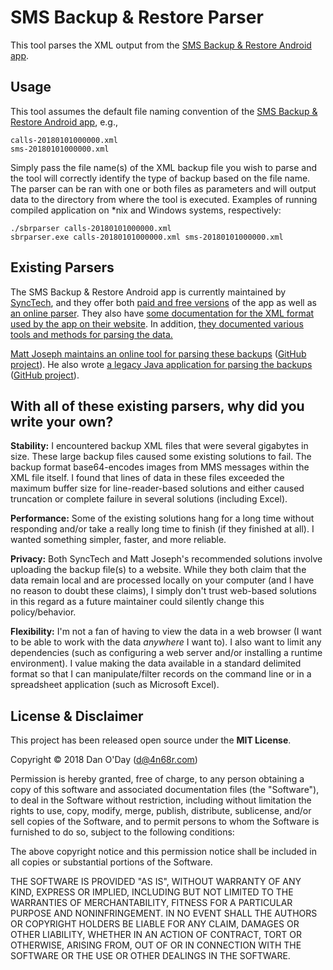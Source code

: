 # SMS Backup & Restore Parser

This tool parses the XML output from the [SMS Backup & Restore Android app](https://play.google.com/store/apps/details?id=com.riteshsahu.SMSBackupRestore).

## Usage

This tool assumes the default file naming convention of the [SMS Backup & Restore Android app](https://play.google.com/store/apps/details?id=com.riteshsahu.SMSBackupRestore), e.g.,

    calls-20180101000000.xml
    sms-20180101000000.xml

Simply pass the file name(s) of the XML backup file you wish to parse and the tool will correctly identify the type of backup based on the file name. The parser can be ran with one or both files as parameters and will output data to the directory from where the tool is executed. Examples of running compiled application on *nix and Windows systems, respectively:

    ./sbrparser calls-20180101000000.xml
    sbrparser.exe calls-20180101000000.xml sms-20180101000000.xml

## Existing Parsers
The SMS Backup & Restore Android app is currently maintained by [SyncTech](http://synctech.com.au/), and they offer both [paid and free versions](http://synctech.com.au/sms-backup-restore/) of the app as well as [an online parser](http://synctech.com.au/view-or-edit-sms-call-log-files-on-computer/). They also have [some documentation for the XML format used by the app on their website](http://synctech.com.au/fields-in-xml-backup-files/). In addition, [they documented various tools and methods for parsing the data.](http://synctech.com.au/view-or-edit-backup-files-on-computer/)

[Matt Joseph maintains an online tool for parsing these backups](https://mattj.io/sms-backup-reader/) ([GitHub project](https://github.com/devadvance/sms-backup-reader-2)). He also wrote [a legacy Java application for parsing the backups](https://mattj.io/sms-backup-reader/) ([GitHub project](https://github.com/devadvance/smsbackupreader)).

## With all of these existing parsers, why did you write your own?

**Stability:** I encountered backup XML files that were several gigabytes in size. These large backup files caused some existing solutions to fail. The backup format base64-encodes images from MMS messages within the XML file itself. I found that lines of data in these files exceeded the maximum buffer size for line-reader-based solutions and either caused truncation or complete failure in several solutions (including Excel).

**Performance:** Some of the existing solutions hang for a long time without responding and/or take a really long time to finish (if they finished at all). I wanted something simpler, faster, and more reliable.

**Privacy:** Both SyncTech and Matt Joseph's recommended solutions involve uploading the backup file(s) to a website. While they both claim that the data remain local and are processed locally on your computer (and I have no reason to doubt these claims), I simply don't trust web-based solutions in this regard as a future maintainer could silently change this policy/behavior.

**Flexibility:** I'm not a fan of having to view the data in a web browser (I want to be able to work with the data *anywhere* I want to). I also want to limit any dependencies (such as configuring a web server and/or installing a runtime environment). I value making the data available in a standard delimited format so that I can manipulate/filter records on the command line or in a spreadsheet application (such as Microsoft Excel).

## License & Disclaimer

This project has been released open source under the **MIT License**.

Copyright &copy; 2018 Dan O'Day (d@4n68r.com)

Permission is hereby granted, free of charge, to any person obtaining a copy of this software and associated documentation files (the "Software"), to deal in the Software without restriction, including without limitation the rights to use, copy, modify, merge, publish, distribute, sublicense, and/or sell copies of the Software, and to permit persons to whom the Software is furnished to do so, subject to the following conditions:

The above copyright notice and this permission notice shall be included in all copies or substantial portions of the Software.

THE SOFTWARE IS PROVIDED "AS IS", WITHOUT WARRANTY OF ANY KIND, EXPRESS OR IMPLIED, INCLUDING BUT NOT LIMITED TO THE WARRANTIES OF MERCHANTABILITY, FITNESS FOR A PARTICULAR PURPOSE AND NONINFRINGEMENT. IN NO EVENT SHALL THE AUTHORS OR COPYRIGHT HOLDERS BE LIABLE FOR ANY CLAIM, DAMAGES OR OTHER LIABILITY, WHETHER IN AN ACTION OF CONTRACT, TORT OR OTHERWISE, ARISING FROM, OUT OF OR IN CONNECTION WITH THE SOFTWARE OR THE USE OR OTHER DEALINGS IN THE SOFTWARE.
